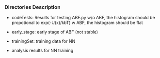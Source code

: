 ### Directories Description

* codeTests:
Results for testing ABF.py
w/o ABF, the histogram should be propotional to exp(-U(x)/kbT)
w ABF, the histogram should be flat

* early_stage:
 early stage of ABF (not stable)

* trainingSet:
training data for NN

* analysis
results for NN training

